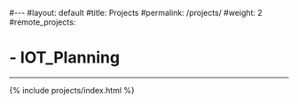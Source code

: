 #---
#layout: default
#title: Projects
#permalink: /projects/
#weight: 2
#remote_projects: 
#  - IOT_Planning
---

{% include projects/index.html %}